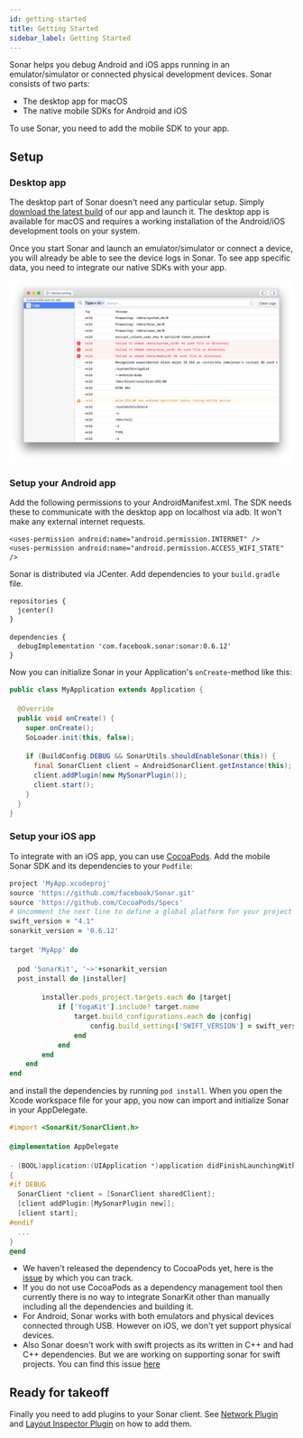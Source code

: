 ```yaml
---
id: getting-started
title: Getting Started
sidebar_label: Getting Started
---
```


Sonar helps you debug Android and iOS apps running in an emulator/simulator or connected physical development devices. Sonar consists of two parts:

* The desktop app for macOS
* The native mobile SDKs for Android and iOS

To use Sonar, you need to add the mobile SDK to your app.

## Setup

### Desktop app

The desktop part of Sonar doesn't need any particular setup. Simply [download the latest build](https://www.facebook.com/sonar/public/mac) of our app and launch it. The desktop app is available for macOS and requires a working installation of the Android/iOS development tools on your system.

Once you start Sonar and launch an emulator/simulator or connect a device, you will already be able to see the device logs in Sonar. To see app specific data, you need to integrate our native SDKs with your app.

![Logs plugin](/docs/assets/initial.png)

### Setup your Android app

Add the following permissions to your AndroidManifest.xml. The SDK needs these to communicate with the desktop app on localhost via adb. It won't make any external internet requests.

```
<uses-permission android:name="android.permission.INTERNET" />
<uses-permission android:name="android.permission.ACCESS_WIFI_STATE" />
```

Sonar is distributed via JCenter. Add dependencies to your `build.gradle` file.

```
repositories {
  jcenter()
}

dependencies {
  debugImplementation 'com.facebook.sonar:sonar:0.6.12'
}
```

Now you can initialize Sonar in your Application's `onCreate`-method like this:

```java
public class MyApplication extends Application {

  @Override
  public void onCreate() {
    super.onCreate();
    SoLoader.init(this, false);

    if (BuildConfig.DEBUG && SonarUtils.shouldEnableSonar(this)) {
      final SonarClient client = AndroidSonarClient.getInstance(this);
      client.addPlugin(new MySonarPlugin());
      client.start();
    }
  }
}
```

### Setup your iOS app

To integrate with an iOS app, you can use [CocoaPods](https://cocoapods.org). Add the mobile Sonar SDK and its dependencies to your `Podfile`:

```ruby
project 'MyApp.xcodeproj'
source 'https://github.com/facebook/Sonar.git'
source 'https://github.com/CocoaPods/Specs'
# Uncomment the next line to define a global platform for your project
swift_version = "4.1"
sonarkit_version = '0.6.12'

target 'MyApp' do

  pod 'SonarKit', '~>'+sonarkit_version
  post_install do |installer|

        installer.pods_project.targets.each do |target|
            if ['YogaKit'].include? target.name
                target.build_configurations.each do |config|
                    config.build_settings['SWIFT_VERSION'] = swift_version
                end
            end
        end
    end
end
```

and install the dependencies by running `pod install`. When you open the Xcode workspace file for your app, you now can import and initialize Sonar in your AppDelegate.

```objective-c
#import <SonarKit/SonarClient.h>

@implementation AppDelegate

- (BOOL)application:(UIApplication *)application didFinishLaunchingWithOptions:(NSDictionary *)launchOptions
{
#if DEBUG
  SonarClient *client = [SonarClient sharedClient];
  [client addPlugin:[MySonarPlugin new]];
  [client start];
#endif
  ...
}
@end
```
<div class='warning'>

* We haven't released the dependency to CocoaPods yet, here is the [issue](https://github.com/facebook/Sonar/issues/132) by which you can track.
* If you do not use CocoaPods as a dependency management tool then currently there is no way to integrate SonarKit other than manually including all the dependencies and building it.
* For Android, Sonar works with both emulators and physical devices connected through USB. However on iOS, we don't yet support physical devices.
* Also Sonar doesn't work with swift projects as its written in C++ and had C++ dependencies. But we are working on supporting sonar for swift projects. You can find this issue [here](https://github.com/facebook/Sonar/issues/13)
</div>

## Ready for takeoff

Finally you need to add plugins to your Sonar client. See [Network Plugin](network-plugin.md) and [Layout Inspector Plugin](layout-plugin.md) on how to add them.
